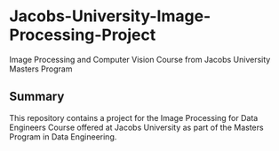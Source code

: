 # Jacobs-University-Image-Processing-Project
Image Processing and Computer Vision Course from Jacobs University Masters Program

## Summary

This repository contains a project for the Image Processing for Data Engineers Course offered at Jacobs University as part of the Masters Program in Data Engineering. 

